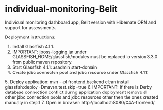 # individual-monitoring-Belit
Individual monitoring dashboard app, Belit version with Hibernate ORM and support for assessments. 

Deployment instructions:

1.	Install Glassfish 4.1.1.
2.	IMPORTANT: jboss-logging.jar under GLASSFISH_HOME/glassfish/modules must be replaced to version 3.3.0 from public maven repository.
3.	Start Glassfish 4.1.1:
asadmin start-domain
4.	Create jdbc connecton pool and jdbc resource under Glassfish 4.1.1:
<jdbc-resource pool-name="c4aPool" object-type="system-admin" jndi-name="jdbc/__c4aDB"></jdbc-resource>
<jdbc-connection-pool is-isolation-level-guaranteed="false" datasource-classname="org.postgresql.ds.PGSimpleDataSource" name="c4aPool" res-type="javax.sql.DataSource">
5.	Deploy application:
mvn --pl frontend,backend clean install glassfish:deploy -Dmaven.test.skip=true
6.	IMPORTANT: If there is Derby database connection conflict during application deployment remove all other jdbc connection pools and jdbc resources other then the ones created manually in step.1
7.	Open in browser:
http://localhost:8080/C4A-frontend/
